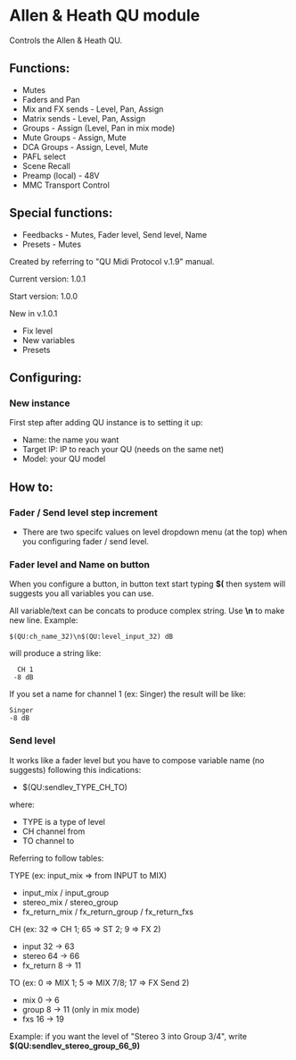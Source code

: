 # Allen & Heath QU module

Controls the Allen & Heath QU.

## Functions:
*	Mutes
*	Faders and Pan
*	Mix and FX sends - Level, Pan, Assign
*	Matrix sends - Level, Pan, Assign
*	Groups - Assign (Level, Pan in mix mode)
*	Mute Groups - Assign, Mute
*	DCA Groups - Assign, Level, Mute
*	PAFL select
*	Scene Recall
*	Preamp (local) - 48V
*	MMC Transport Control

## Special functions:
*	Feedbacks - Mutes, Fader level, Send level, Name
*	Presets - Mutes


Created by referring to "QU Midi Protocol v.1.9" manual.

Current version: 1.0.1

Start version: 1.0.0

New in v.1.0.1
* Fix level
* New variables
* Presets

## Configuring:

### New instance
First step after adding QU instance is to setting it up:

*	Name: 					the name you want
*	Target IP:				IP to reach your QU (needs on the same net)
*	Model:					your QU model

## How to:

### Fader / Send level step increment
*	There are two specifc values on level dropdown menu (at the top) when you configuring fader / send level.

### Fader level and Name on button
When you configure a button, in button text start typing <b>$(</b> then system will suggests you all variables you can use.

All variable/text can be concats to produce complex string. Use <b>\n</b> to make new line.
Example:

	$(QU:ch_name_32)\n$(QU:level_input_32) dB
	
will produce a string like:

	  CH 1
	 -8 dB
	 
If you set a name for channel 1 (ex: Singer) the result will be like:

	Singer
	-8 dB

### Send level
It works like a fader level but you have to compose variable name (no suggests) following this indications:

*	$(QU:sendlev_TYPE_CH_TO)
	
where:

*	TYPE is a type of level
*	CH channel from
*	TO channel to
	
Referring to follow tables:

TYPE (ex: input_mix => from INPUT to MIX)

*	input_mix / input_group
*	stereo_mix / stereo_group
*	fx_return_mix / fx_return_group / fx_return_fxs
	
CH (ex: 32 => CH 1; 65 => ST 2; 9 => FX 2)

*	input		32 -> 63
*	stereo		64 -> 66
*	fx_return	8  -> 11
	
TO (ex: 0 => MIX 1; 5 => MIX 7/8; 17 => FX Send 2)

*	mix			0  -> 6
*	group		8  -> 11		(only in mix mode)
*	fxs			16 -> 19
	
Example: if you want the level of "Stereo 3 into Group 3/4", write <b>$(QU:sendlev_stereo_group_66_9)</b>
